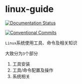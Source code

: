 # linux-guide

[![Documentation Status](https://readthedocs.org/projects/zj-linux-guide/badge/?version=latest)](https://zj-linux-guide.readthedocs.io/zh_CN/latest/?badge=latest)

[![Conventional Commits](https://img.shields.io/badge/Conventional%20Commits-1.0.0-yellow.svg)](https://conventionalcommits.org)

`Linux`系统使用工具、命令及相关知识

大致分为`3`个部分

1. 工具安装
2. 工具/命令配置及操作
3. 系统相关
